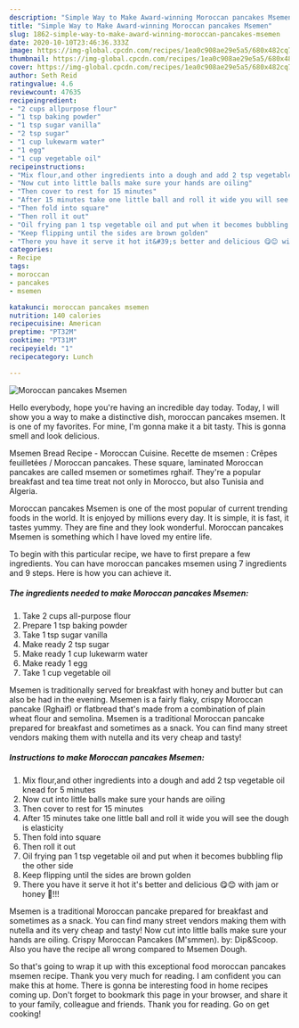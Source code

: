 ```yaml
---
description: "Simple Way to Make Award-winning Moroccan pancakes Msemen"
title: "Simple Way to Make Award-winning Moroccan pancakes Msemen"
slug: 1862-simple-way-to-make-award-winning-moroccan-pancakes-msemen
date: 2020-10-10T23:46:36.333Z
image: https://img-global.cpcdn.com/recipes/1ea0c908ae29e5a5/680x482cq70/moroccan-pancakes-msemen-recipe-main-photo.jpg
thumbnail: https://img-global.cpcdn.com/recipes/1ea0c908ae29e5a5/680x482cq70/moroccan-pancakes-msemen-recipe-main-photo.jpg
cover: https://img-global.cpcdn.com/recipes/1ea0c908ae29e5a5/680x482cq70/moroccan-pancakes-msemen-recipe-main-photo.jpg
author: Seth Reid
ratingvalue: 4.6
reviewcount: 47635
recipeingredient:
- "2 cups allpurpose flour"
- "1 tsp baking powder"
- "1 tsp sugar vanilla"
- "2 tsp sugar"
- "1 cup lukewarm water"
- "1 egg"
- "1 cup vegetable oil"
recipeinstructions:
- "Mix flour,and other ingredients into a dough and add 2 tsp vegetable oil knead for 5 minutes"
- "Now cut into little balls make sure your hands are oiling"
- "Then cover to rest for 15 minutes"
- "After 15 minutes take one little ball and roll it wide you will see the dough is elasticity"
- "Then fold into square"
- "Then roll it out"
- "Oil frying pan 1 tsp vegetable oil and put when it becomes bubbling flip the other side"
- "Keep flipping until the sides are brown golden"
- "There you have it serve it hot it&#39;s better and delicious 😋😊 with jam or honey 🍯!!!"
categories:
- Recipe
tags:
- moroccan
- pancakes
- msemen

katakunci: moroccan pancakes msemen 
nutrition: 140 calories
recipecuisine: American
preptime: "PT32M"
cooktime: "PT31M"
recipeyield: "1"
recipecategory: Lunch

---
```



![Moroccan pancakes Msemen](https://img-global.cpcdn.com/recipes/1ea0c908ae29e5a5/680x482cq70/moroccan-pancakes-msemen-recipe-main-photo.jpg)

Hello everybody, hope you're having an incredible day today. Today, I will show you a way to make a distinctive dish, moroccan pancakes msemen. It is one of my favorites. For mine, I'm gonna make it a bit tasty. This is gonna smell and look delicious.

Msemen Bread Recipe - Moroccan Cuisine. Recette de msemen : Crêpes feuilletées / Moroccan pancakes. These square, laminated Moroccan pancakes are called msemen or sometimes rghaif. They&#39;re a popular breakfast and tea time treat not only in Morocco, but also Tunisia and Algeria.

Moroccan pancakes Msemen is one of the most popular of current trending foods in the world. It is enjoyed by millions every day. It is simple, it is fast, it tastes yummy. They are fine and they look wonderful. Moroccan pancakes Msemen is something which I have loved my entire life.


To begin with this particular recipe, we have to first prepare a few ingredients. You can have moroccan pancakes msemen using 7 ingredients and 9 steps. Here is how you can achieve it.

<!--inarticleads1-->

##### The ingredients needed to make Moroccan pancakes Msemen:

1. Take 2 cups all-purpose flour
1. Prepare 1 tsp baking powder
1. Take 1 tsp sugar vanilla
1. Make ready 2 tsp sugar
1. Make ready 1 cup lukewarm water
1. Make ready 1 egg
1. Take 1 cup vegetable oil


Msemen is traditionally served for breakfast with honey and butter but can also be had in the evening. Msemen is a fairly flaky, crispy Moroccan pancake (Rghaif) or flatbread that&#39;s made from a combination of plain wheat flour and semolina. Msemen is a traditional Moroccan pancake prepared for breakfast and sometimes as a snack. You can find many street vendors making them with nutella and its very cheap and tasty! 

<!--inarticleads2-->

##### Instructions to make Moroccan pancakes Msemen:

1. Mix flour,and other ingredients into a dough and add 2 tsp vegetable oil knead for 5 minutes
1. Now cut into little balls make sure your hands are oiling
1. Then cover to rest for 15 minutes
1. After 15 minutes take one little ball and roll it wide you will see the dough is elasticity
1. Then fold into square
1. Then roll it out
1. Oil frying pan 1 tsp vegetable oil and put when it becomes bubbling flip the other side
1. Keep flipping until the sides are brown golden
1. There you have it serve it hot it&#39;s better and delicious 😋😊 with jam or honey 🍯!!!


Msemen is a traditional Moroccan pancake prepared for breakfast and sometimes as a snack. You can find many street vendors making them with nutella and its very cheap and tasty! Now cut into little balls make sure your hands are oiling. Crispy Moroccan Pancakes (M&#39;smmen). by: Dip&amp;Scoop. Also you have the recipe all wrong compared to Msemen Dough. 

So that's going to wrap it up with this exceptional food moroccan pancakes msemen recipe. Thank you very much for reading. I am confident you can make this at home. There is gonna be interesting food in home recipes coming up. Don't forget to bookmark this page in your browser, and share it to your family, colleague and friends. Thank you for reading. Go on get cooking!
